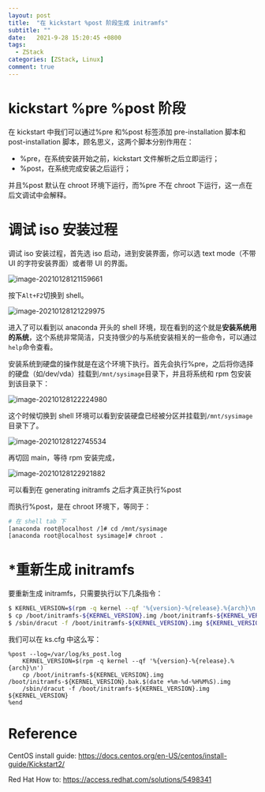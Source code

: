 ```yaml
---
layout: post
title:  "在 kickstart %post 阶段生成 initramfs"
subtitle: ""
date:   2021-9-28 15:20:45 +0800
tags:
  - ZStack
categories: [ZStack, Linux]
comment: true
---
```


# kickstart %pre %post 阶段

在 kickstart 中我们可以通过%pre 和%post 标签添加 pre-installation 脚本和 post-installation 脚本，顾名思义，这两个脚本分别作用在：

- %pre，在系统安装开始之前，kickstart 文件解析之后立即运行；
- %post，在系统完成安装之后运行；

并且%post 默认在 chroot 环境下运行，而%pre 不在 chroot 下运行，这一点在后文调试中会解释。

<!-- more -->

# 调试 iso 安装过程

调试 iso 安装过程，首先选 iso 启动，进到安装界面，你可以选 text mode（不带 UI 的字符安装界面）或者带 UI 的界面。

![image-20210128121159661](https://rickylss.github.io/pictures/image-20210128121159661.png)

按下`Alt+F2`切换到 shell。

![image-20210128121229975](https://rickylss.github.io//pictures/image-20210128121229975.png)

进入了可以看到以 anaconda 开头的 shell 环境，现在看到的这个就是**安装系统用的系统**，这个系统非常简洁，只支持很少的与系统安装相关的一些命令，可以通过`help`命令查看。

安装系统到硬盘的操作就是在这个环境下执行。首先会执行%pre，之后将你选择的硬盘（如/dev/vda）挂载到`/mnt/sysimage`目录下，并且将系统和 rpm 包安装到该目录下：

![image-20210128122224980](https://rickylss.github.io//pictures/image-20210128122224980.png)

这个时候切换到 shell 环境可以看到安装硬盘已经被分区并挂载到`/mnt/sysimage`目录下了。

![image-20210128122745534](https://rickylss.github.io//pictures/image-20210128122745534.png)

再切回 main，等待 rpm 安装完成，

![image-20210128122921882](https://rickylss.github.io//pictures/image-20210128122921882.png)

可以看到在 generating initramfs 之后才真正执行%post

而执行%post，是在 chroot 环境下，等同于：

```bash
# 在 shell tab 下
[anaconda root@localhost /]# cd /mnt/sysimage
[anaconda root@localhost sysimage]# chroot .
```

# *重新生成 initramfs

要重新生成 initramfs，只需要执行以下几条指令：

```bash
$ KERNEL_VERSION=$(rpm -q kernel --qf '%{version}-%{release}.%{arch}\n')
$ cp /boot/initramfs-${KERNEL_VERSION}.img /boot/initramfs-${KERNEL_VERSION}.bak.$(date +%m-%d-%H%M%S).img
$ /sbin/dracut -f /boot/initramfs-${KERNEL_VERSION}.img ${KERNEL_VERSION}
```

我们可以在 ks.cfg 中这么写：

```
%post --log=/var/log/ks_post.log
    KERNEL_VERSION=$(rpm -q kernel --qf '%{version}-%{release}.%{arch}\n')
    cp /boot/initramfs-${KERNEL_VERSION}.img /boot/initramfs-${KERNEL_VERSION}.bak.$(date +%m-%d-%H%M%S).img
    /sbin/dracut -f /boot/initramfs-${KERNEL_VERSION}.img ${KERNEL_VERSION}
%end
```

# Reference

CentOS install guide: https://docs.centos.org/en-US/centos/install-guide/Kickstart2/

Red Hat How to: https://access.redhat.com/solutions/5498341


